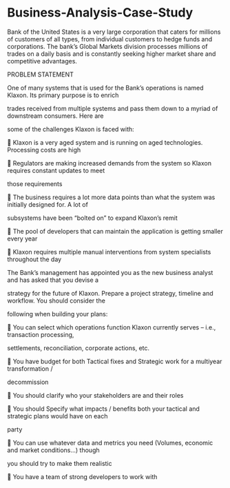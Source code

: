# Business-Analysis-Case-Study

Bank of the United States is a very large corporation that caters for millions of customers of all types, from   individual customers to hedge funds and corporations. The bank’s Global Markets division processes millions of   trades on a daily basis and is constantly seeking higher market share and competitive advantages.


PROBLEM STATEMENT

One of many systems that is used for the Bank’s operations is named Klaxon. Its primary purpose is to enrich 

trades received from multiple systems and pass them down to a myriad of downstream consumers. Here are 

some of the challenges Klaxon is faced with:

 Klaxon is a very aged system and is running on aged technologies. Processing costs are high

 Regulators are making increased demands from the system so Klaxon requires constant updates to meet 

those requirements

 The business requires a lot more data points than what the system was initially designed for. A lot of 

subsystems have been “bolted on” to expand Klaxon’s remit

 The pool of developers that can maintain the application is getting smaller every year

 Klaxon requires multiple manual interventions from system specialists throughout the day

The Bank’s management has appointed you as the new business analyst and has asked that you devise a 

strategy for the future of Klaxon. Prepare a project strategy, timeline and workflow. You should consider the 

following when building your plans: 

 You can select which operations function Klaxon currently serves – i.e., transaction processing, 

settlements, reconciliation, corporate actions, etc.

 You have budget for both Tactical fixes and Strategic work for a multiyear transformation / 

decommission

 You should clarify who your stakeholders are and their roles

 You should Specify what impacts / benefits both your tactical and strategic plans would have on each 

party

 You can use whatever data and metrics you need (Volumes, economic and market conditions…) though 

you should try to make them realistic

 You have a team of strong developers to work with
